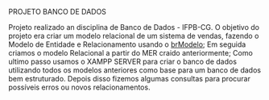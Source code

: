 PROJETO BANCO DE DADOS

Projeto realizado an disciplina de Banco de Dados - IFPB-CG. O objetivo do projeto era criar um modelo relacional de um sistema de vendas, fazendo o Modelo de Entidade e Relacionamento usando o [brModelo](http://www.sis4.com/brmodelo/); Em seguida criamos o modelo Relacional a partir do MER craido anteriormente; Como ultimo passo usamos o XAMPP SERVER para criar o banco de dados utilizando todos os modelos anteriores como base para um banco de dados bem estruturado. Depois disso fizemos algumas consultas para procurar possíveis erros ou novos relacionamentos.
